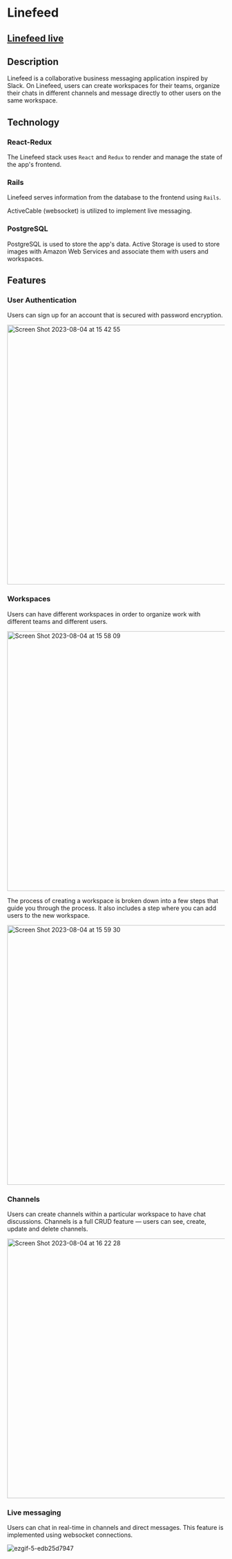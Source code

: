 # Linefeed

## [Linefeed live](https://slack-clone-ja8s.onrender.com/)

## Description

Linefeed is a collaborative business messaging application inspired by Slack. On Linefeed, users can create workspaces for their teams, organize their chats in different channels and message directly to other users on the same workspace.


## Technology

### React-Redux

The Linefeed stack uses ``React`` and ``Redux`` to render and manage the state of the app's frontend.

### Rails

Linefeed serves information from the database to the frontend using ``Rails``.

ActiveCable (websocket) is utilized to implement live messaging.

### PostgreSQL

PostgreSQL is used to store the app's data. Active Storage is used to store images with Amazon Web Services and associate them with users and workspaces.

## Features

### User Authentication

Users can sign up for an account that is secured with password encryption.

<img width="600" alt="Screen Shot 2023-08-04 at 15 42 55" src="https://github.com/artemplv/Linefeed/assets/48654322/d3d97124-219b-466e-9f6a-42955fdd341e">

### Workspaces

Users can have different workspaces in order to organize work with different teams and different users.

<img width="600" alt="Screen Shot 2023-08-04 at 15 58 09" src="https://github.com/artemplv/Linefeed/assets/48654322/abb8588e-66da-4b36-bb26-c7916de74902">


The process of creating a workspace is broken down into a few steps that guide you through the process. It also includes a step where you can add users to the new workspace.

<img width="600" alt="Screen Shot 2023-08-04 at 15 59 30" src="https://github.com/artemplv/Linefeed/assets/48654322/8a1f37b6-f2a7-44f4-beb4-7515ca20045c">


### Channels

Users can create channels within a particular workspace to have chat discussions. Channels is a full CRUD feature — users can see, create, update and delete channels.

<img width="600" alt="Screen Shot 2023-08-04 at 16 22 28" src="https://github.com/artemplv/Linefeed/assets/48654322/b56c2b22-0057-41b8-8647-8f102b7bc875">


### Live messaging

Users can chat in real-time in channels and direct messages. This feature is implemented using websocket connections.

![ezgif-5-edb25d7947](https://github.com/artemplv/Linefeed/assets/48654322/41127c19-7b7d-4419-9169-05b8f42d4f0d)

